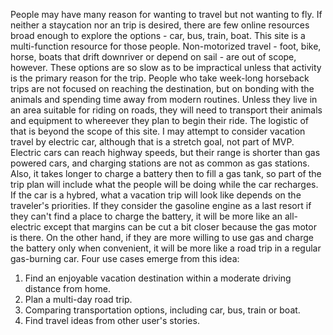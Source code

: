 People may have many reason for wanting to travel but not wanting to fly.  If neither a staycation nor an 
trip is desired, there are few online resources broad enough to explore the options - car, bus, train, boat.
This site is a multi-function resource for those people.
Non-motorized travel - foot, bike, horse, boats that drift downriver or depend on sail - are out of scope, however.
These options are so slow as to be impractical unless that activity is the primary reason for the trip.  People who
take week-long horseback trips are not focused on reaching the destination, but on bonding with the animals and 
spending time away from modern routines.  Unless they live in an area suitable for riding on roads, they will need
to transport their animals and equipment to whereever they plan to begin their ride.  The logistic of that is
beyond the scope of this site.
I may attempt to consider vacation travel by electric car, although that is a stretch goal, not part of MVP.
Electric cars can reach highway speeds, but their range is shorter than gas powered cars, and charging stations
are not as common as gas stations.  Also, it takes longer to charge a battery then to fill a gas tank, so part of 
the trip plan will include what the people will be doing while the car recharges.  If the car is a hybred, what
a vacation trip will look like depends on the traveler's priorities.  If they consider the gasoline engine as
a last resort if they can't find a place to charge the battery, it will be more like an all-electric except that
margins can be cut a bit closer because the gas motor is there.  On the other hand, if they are more willing to
use gas and charge the battery only when convenient, it will be more like a road trip in a regular gas-burning
car.
Four use cases emerge from this idea:
1. Find an enjoyable vacation destination within a moderate driving distance from home.
2. Plan a multi-day road trip.
3. Comparing transportation options, including car, bus, train or boat.
4. Find travel ideas from other user's stories.
